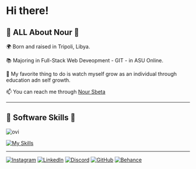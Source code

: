 # Hi there!

## :hibiscus: **ALL About Nour** :hibiscus:

:earth_africa: Born and raised in Tripoli, Libya.

:books: Majoring in Full-Stack Web Deveopment - GIT - in ASU Online.

:seedling: My favorite thing to do is watch myself grow as an individual through education adn self growth.

:mailbox: You can reach me through [Nour Sbeta](https://wa.me/218944624155)

----------------------------------------------------------------------------------------------------------------
 ## :beginner: Software Skills :beginner: 

<img src="https://github-readme-stats.vercel.app/api/top-langs?username=madushadhanushka&show_icons=true&locale=en&layout=compact&theme=chartreuse-dark" alt="ovi" />

[![My Skills](https://skillicons.dev/icons?i=visualstudio,python,html,ai,ps,raspberrypi)](https://skillicons.dev)

----------------------------------------------------------------------------------------------------------------
<a href="https://instagram.com/nourxsbeta"><img src="https://skillicons.dev/icons?i=instagram" alt="Instagram"></a>
<a href="https://linkedin.com/in/nour-sbeta-1191a82b3/"><img src="https://skillicons.dev/icons?i=linkedin" alt="LinkedIn"></a>
<a href="https://discord.com/users/nourxsbeta_95682"><img src="https://skillicons.dev/icons?i=discord" alt="Discord"></a>
<a href="https://github.com/nourxsbeta"><img src="https://skillicons.dev/icons?i=github" alt="GitHub"></a>
<a href="https://behance.net/noursbeta1"><img src="https://skillicons.dev/icons?i=behance" alt="Behance"></a>
